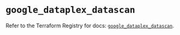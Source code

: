 # `google_dataplex_datascan`

Refer to the Terraform Registry for docs: [`google_dataplex_datascan`](https://registry.terraform.io/providers/hashicorp/google/6.11.0/docs/resources/dataplex_datascan).
